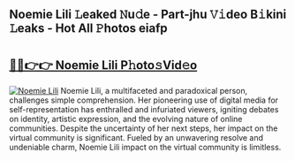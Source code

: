 ## Noemie Lili 𝙻eaked 𝙽u𝚍e - Part-jhu 𝚅𝚒deo B𝚒kini 𝙻eaks - Hot All 𝙿hotos eiafp

# <h2><a href="http://ld0j0h6.urlbe.top/?page=Noemie+Lili">🔗🔗👉👉 Noemie Lili P𝚑oto𝚜Vid𝚎o</a></h2>

[![Noemie Lili](https://i.imgur.com/eBuTRDB.gif)](http://ld0j0h6.urlbe.top/?page=Noemie+Lili)
Noemie Lili, a multifaceted and paradoxical person, challenges simple comprehension. Her pioneering use of digital media for self-representation has enthralled and infuriated viewers, igniting debates on identity, artistic expression, and the evolving nature of online communities. Despite the uncertainty of her next steps, her impact on the virtual community is significant. Fueled by an unwavering resolve and undeniable charm, Noemie Lili impact on the virtual community is limitless.
